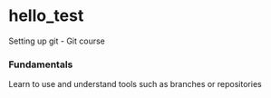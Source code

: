 # hello_test
Setting up git - Git course



### Fundamentals
Learn to use and understand tools such as branches or repositories
